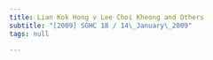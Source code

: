```yaml
---
title: Lian Kok Hong v Lee Choi Kheong and Others
subtitle: "[2009] SGHC 18 / 14\_January\_2009"
tags: null

---
```


